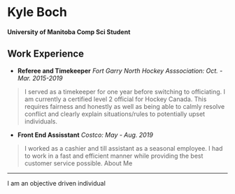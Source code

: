 # Kyle Boch
#### University of Manitoba Comp Sci Student
Work Experience
---

* **Referee and Timekeeper**
*Fort Garry North Hockey Asssociation: Oct. - Mar. 2015-2019*
>I served as a timekeeper for one year before switching to officiating. I am currently a certified level 2 official for Hockey Canada. This requires fairness and honestly as well as being able to calmly resolve conflict and clearly explain situations/rules to potentially upset individuals.

* **Front End Assisstant**
*Costco: May - Aug. 2019*
>I worked as a cashier and till assistant as a seasonal employee. I had to work in a fast and efficient manner while providing the best customer service possible. 
About Me
---

I am an objective driven individual
